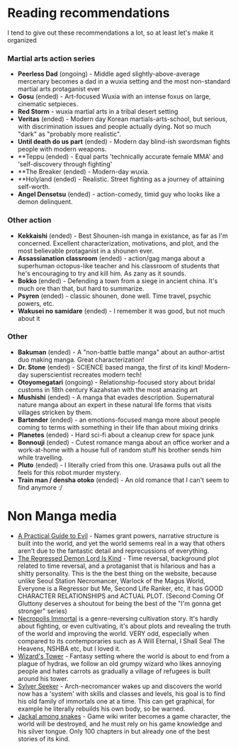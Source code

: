 

# Reading recommendations

I tend to give out these recommendations a lot, so at least let's make it organized


### Martial arts action series

- **Peerless Dad** (ongoing) - Middle aged slightly-above-average mercenary becomes a dad  in a wuxia setting and the most non-standard martial arts protaganist ever
- **Gosu** (ended) - Art-focused Wuxia with an intense foxus on large, cinematic setpieces.
- **Red Storm** - wuxia martial arts in a tribal desert setting
- **Veritas** (ended) - Modern day Korean martials-arts-school, but serious, with discrimination issues and people actually dying. Not so much "dark" as "probably more realistic".
- **Until death do us part** (ended) - Modern day blind-ish swordsman fights people with modern weapons.
- **Teppu (ended) - Equal parts 'technically accurate female MMA' and 'self-discovery through fighting'
- **The Breaker (ended) - Modern-day wuxia.
- **Holyland (ended) - Realistic. Street fighting as a journey of attaining self-worth.
- **Angel Densetsu** (ended) - action-comedy, timid guy who looks like a demon delinquent.

### Other action

- **Kekkaishi** (ended) - Best Shounen-ish manga in existance, as far as I'm concerned. Excellent characterization, motivations, and plot, and the most believable protaganist in a shounen ever.
- **Assassianation classroom** (ended) - action/gag manga about a superhuman octopus-like teacher and his classroom of students that he's encouraging to try and kill him. As zany as it sounds.
- **Bokko** (ended) - Defending a town from a siege in ancient china. It's much ore than that, but hard to summarize.
- **Psyren** (ended) - classic shounen, done well. Time travel, psychic powers, etc.
- **Wakusei no samidare** (ended) - I remember it was good, but not much about it

### Other

- **Bakuman** (ended) - A "non-battle battle manga" about an author-artist duo making manga. Great characterization!
- **Dr. Stone** (ended) - SCIENCE based manga, the first of its kind! Modern-day superscientist recreates modern tech!
- **Otoyomegatari** (ongoing) - Relationship-focused story about bridal customs in 18th century Kazahstan with the most amazing art
- **Mushishi** (ended) - A manga that evades description. Supernatural nature manga about an expert in these natural life forms that visits villages stricken by them.
- **Bartender** (ended) - an emotions-focused manga more about people coming to terms with something in their life than about mixing drinks
- **Planetes** (ended) - Hard sci-fi about a cleanup crew for space junk
- **Bonnouji** (ended) - Cutest romance manga about an office worker and a work-at-home with a house full of random stuff his brother sends him while travelling.
- **Pluto** (ended) - I literally cried from this one. Urasawa pulls out all the feels for this robot murder mystery.
- **Train man / densha otoko** (ended) - An old romance that I can't seem to find anymore :/

# Non Manga media

- [A Practical Guide to Evil](https://practicalguidetoevil.wordpress.com) - Names grant powers, narrative structure is built into the world, and yet the world semems real in a way that others aren't due to the fantastic detail and reprecussions of everything.
- [The Regressed Demon Lord Is Kind](https://www.wuxiaworld.com/novel/the-regressed-demon-lord-is-kind) - Time reversal, background plot related to time reversal, and a protaganist that is hilarious and has a shitty personality. This is the the best thing on the website, because unlike Seoul Station Necromancer, Warlock of the Magus World, Everyone is a Regressor but Me, Second Life Ranker, etc, it has GOOD CHARACTER RELATIONSHIPS and ACTUAL PLOT. (Second Coming Of Gluttony deserves a shoutout for being the best of the "I'm gonna get stronger" series)
- [Necropolis Immortal](https://www.wuxiaworld.com/novel/necropolis-immortal) is a genre-reversing cultivation story. It's hardly about fighting, or even cultivating, it's about plots and revealing the truth of the world and improving the world. VERY odd, especially when compared to its contemporaries such as A Will Eternal, I Shall Seal The Heavens, NSHBA etc, but I loved it.
- [Wizard's Tower](https://www.royalroad.com/fiction/41881/wizards-tower) - Fantasy setting where the world is about to end from a plague of hydras, we follow an old grumpy wizard who likes annoying people and hates carrots as gradually a village of refugees is built around his tower.
- [Sylver Seeker](https://www.royalroad.com/fiction/36065/sylver-seeker) - Arch-necromancer wakes up and discovers the world now has a 'system' with skills and classes and levels, his goal is to find his old family of immortals one at a time. This can get graphical, for example he literally rebuilds his own body, so be warned.
- [Jackal among snakes](https://www.royalroad.com/fiction/48969/jackal-among-snakes) - Game wiki writer becomes a game character, the world will be destroyed, and he must rely on his game knowledge and his silver tongue. Only 100 chapters in but already one of the best stories of its kind.
